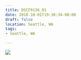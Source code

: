 ```yaml
---
title: DSCF0136_01
date: 2018-10-01T19:30:34-08:00
draft: false
location: Seattle, WA
tags:
- Seattle, WA

---
```

![](https://d17enza3bfujl8.cloudfront.net/DSCF0136_01.jpg)
